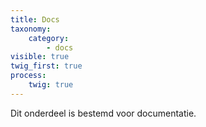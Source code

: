 ```yaml
---
title: Docs
taxonomy:
    category:
        - docs
visible: true
twig_first: true
process:
    twig: true
---
```


Dit onderdeel is bestemd voor documentatie.